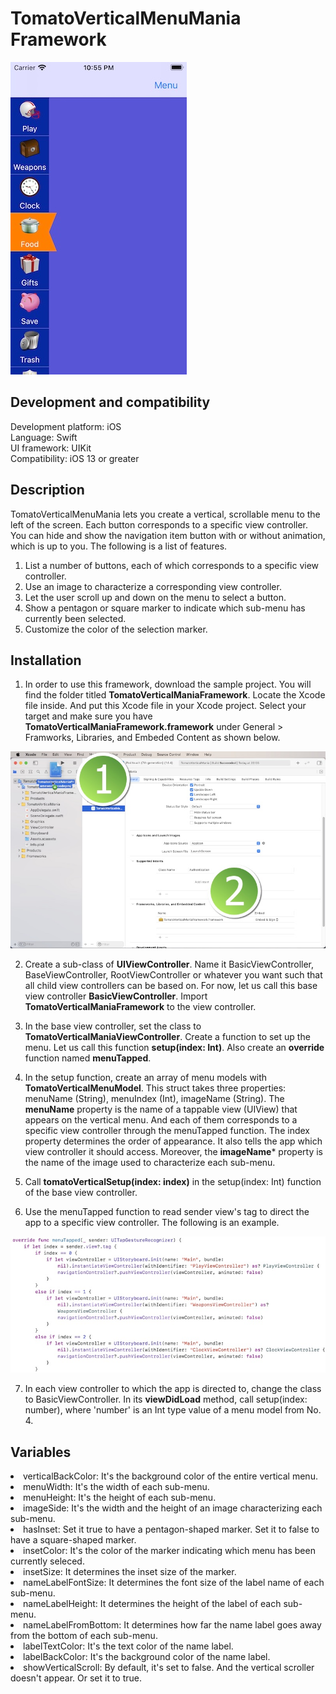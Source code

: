 # TomatoVerticalMenuMania Framework

![](Screenshots/Screenshot_001.jpg)

<h2>Development and compatibility</h2>

Development platform: iOS<br/>
Language: Swift<br/>
UI framework: UIKit<br/>
Compatibility: iOS 13 or greater<br/>

<h2>Description</h2>

TomatoVerticalMenuMania lets you create a vertical, scrollable menu to the left of the screen.  Each button corresponds to a specific view controller.  You can hide and show the navigation item button with or without animation, which is up to you.  The following is a list of features.

<ol>
<li>List a number of buttons, each of which corresponds to a specific view controller.</li>
<li>Use an image to characterize a corresponding view controller.</li>
<li>Let the user scroll up and down on the menu to select a button.</li>
<li>Show a pentagon or square marker to indicate which sub-menu has currently been selected.</li>
<li>Customize the color of the selection marker.</li>
</ol>

<h2>Installation</h2>

1. In order to use this framework, download the sample project.  You will find the folder titled **TomatoVerticalManiaFramework**.  Locate the Xcode file inside.  And put this Xcode file in your Xcode project.  Select your target and make sure you have **TomatoVerticalManiaFramework.framework** under General > Framworks, Libraries, and Embeded Content as shown below.

![](Screenshots/Screenshot_002.jpg)

2. Create a sub-class of **UIViewController**.  Name it BasicViewController, BaseViewController, RootViewController or whatever you want such that all child view controllers can be based on.  For now, let us call this base view controller **BasicViewController**.  Import **TomatoVerticalManiaFramework** to the view controller.

3. In the base view controller, set the class to **TomatoVerticalManiaViewController**.  Create a function to set up the menu.  Let us call this function **setup(index: Int)**.  Also create an **override** function named **menuTapped**.

4. In the setup function, create an array of menu models with **TomatoVerticalMenuModel**.  This struct takes three properties: menuName (String), menuIndex (Int), imageName (String).  The **menuName** property is the name of a tappable view (UIView) that appears on the vertical menu.  And each of them corresponds to a specific view controller through the menuTapped function.  The index property determines the order of appearance.  It also tells the app which view controller it should access.  Moreover, the **imageName*** property is the name of the image used to characterize each sub-menu.

5. Call **tomatoVerticalSetup(index: index)** in the setup(index: Int) function of the base view controller.

6. Use the menuTapped function to read sender view's tag to direct the app to a specific view controller.  The following is an example.

![](Screenshots/Screenshot_003.jpg)

7. In each view controller to which the app is directed to, change the class to BasicViewController.  In its **viewDidLoad** method, call setup(index: number), where 'number' is an Int type value of a menu model from No. 4.

<h2>Variables</h2>

<li>verticalBackColor: It's the background color of the entire vertical menu.</li>
<li>menuWidth: It's the width of each sub-menu.</li>
<li>menuHeight: It's the height of each sub-menu.</li>
<li>imageSide: It's the width and the height of an image characterizing each sub-menu.</li>
<li>hasInset: Set it true to have a pentagon-shaped marker.  Set it to false to have a square-shaped marker.</li>
<li>insetColor: It's the color of the marker indicating which menu has been currently seleced.</li>
<li>insetSize: It determines the inset size of the marker.</li>
<li>nameLabelFontSize: It determines the font size of the label name of each sub-menu.</li>
<li>nameLabelHeight: It determines the height of the label of each sub-menu.</li>
<li>nameLabelFromBottom: It determines how far the name label goes away from the bottom of each sub-menu.</li>
<li>labelTextColor: It's the text color of the name label.</li>
<li>labelBackColor: It's the background color of the name label.</li>
<li>showVerticalScroll: By default, it's set to false.  And the vertical scroller doesn't appear.  Or set it to true.</li>
